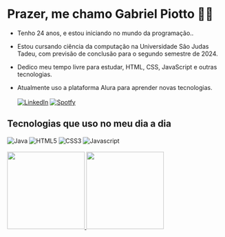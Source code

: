 # Prazer, me chamo Gabriel Piotto 👋😄
   - Tenho 24 anos, e estou iniciando no mundo da programação..
   
   - Estou cursando ciência da computação na Universidade São Judas Tadeu, com previsão de conclusão para o segundo semestre de 2024.

   - Dedico meu tempo livre para estudar, HTML, CSS, JavaScript e outras tecnologias. 
   
   - Atualmente uso a plataforma Alura para aprender novas tecnologias.<br><br>
[![LinkedIn](https://img.shields.io/badge/LinkedIn-0077B5?style=for-the-badge&logo=linkedin&logoColor=white)](https://www.linkedin.com/in/gabriel-piotto/)
[![Spotfy](https://img.shields.io/badge/Spotify-1ED760?&style=for-the-badge&logo=spotify&logoColor=white)](https://open.spotify.com/user/gabrielpiotto?si=984155b4ea0d47b0)

## Tecnologias que uso no meu dia a dia

<div style="display: inline_block">
    <img align="center" alt="Java" src="https://img.shields.io/badge/Java-ED8B00?style=for-the-badge&logo=java&logoColor=white">
    <img align="center" alt="HTML5" src="https://img.shields.io/badge/HTML5-E34F26?style=for-the-badge&logo=html5&logoColor=white">
    <img align="center" alt="CSS3" src="https://img.shields.io/badge/CSS3-1572B6?style=for-the-badge&logo=css3&logoColor=white">
    <img align="center" alt="Javascript" src="https://img.shields.io/badge/JavaScript-F7DF1E?style=for-the-badge&logo=javascript&logoColor=black">
 </div>
<br>
<div>
   <a href="https://github.com/seu-usuário-aqui">
   <img height="180em" src="https://github-readme-stats.vercel.app/api/top-langs/?username=gabrielpiotto&layout=compact&langs_count=7&theme=transparent&locale=pt-br"/>
   <img height="180em" src="https://github-readme-stats.vercel.app/api?username=gabrielpiotto&show_icons=true&theme=transparent&include_all_commits=true&count_private=true&locale=pt-br"/>
</div>

